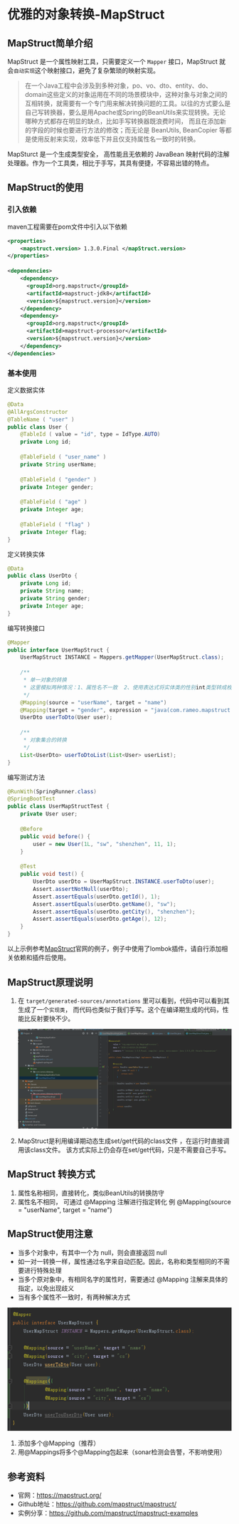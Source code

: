 # 优雅的对象转换-MapStruct

## MapStruct简单介绍

MapStruct 是一个属性映射工具，只需要定义一个 `Mapper` 接口，MapStruct 就会`自动实现`这个映射接口，避免了复杂繁琐的映射实现。

> 在一个Java工程中会涉及到多种对象，po、vo、dto、entity、do、domain这些定义的对象运用在不同的场景模块中，这种对象与对象之间的互相转换，就需要有一个专门用来解决转换问题的工具。以往的方式要么是自己写转换器，要么是用Apache或Spring的BeanUtils来实现转换。无论哪种方式都存在明显的缺点，比如手写转换器既浪费时间， 而且在添加新的字段的时候也要进行方法的修改；而无论是 BeanUtils, BeanCopier 等都是使用反射来实现，效率低下并且仅支持属性名一致时的转换。

MapSturct 是一个生成类型安全， 高性能且无依赖的 JavaBean 映射代码的注解处理器。作为一个工具类，相比于手写，其具有便捷，不容易出错的特点。

## MapStruct的使用

### 引入依赖

maven工程需要在pom文件中引入以下依赖
```xml
<properties>
    <mapstruct.version> 1.3.0.Final </mapStruct.version>
</properties>

<dependencies>
    <dependency>
      <groupId>org.mapstruct</groupId>
      <artifactId>mapstruct-jdk8</artifactId>
      <version>${mapstruct.version}</version>
    </dependency>
    <dependency>
      <groupId>org.mapstruct</groupId>
      <artifactId>mapstruct-processor</artifactId>
      <version>${mapstruct.version}</version>
    </dependency>
</dependencies>
```

### 基本使用
定义数据实体
```java
@Data
@AllArgsConstructor
@TableName ( "user" )
public class User {
    @TableId ( value = "id", type = IdType.AUTO)
    private Long id;

    @TableField ( "user_name" )
    private String userName;

    @TableField ( "gender" )
    private Integer gender;

    @TableField ( "age" )
    private Integer age;

    @TableField ( "flag" )
    private Integer flag;
} 
```
定义转换实体
```java
@Data
public class UserDto {
    private Long id;
    private String name;
    private String gender;
    private Integer age;
} 
```

编写转换接口

```java
@Mapper
public interface UserMapStruct {
    UserMapStruct INSTANCE = Mappers.getMapper(UserMapStruct.class);

    /**
     * 单一对象的转换
     * 这里模拟两种情况：1、属性名不一致  2、使用表达式将实体类的性别int类型转成枚举中定义的性别的String类型释义
     */
    @Mapping(source = "userName", target = "name")
    @Mapping(target = "gender", expression = "java(com.rameo.mapstruct.GenderEnum.desc(user.getGender()))")   // 支持表达式
    UserDto userToDto(User user);
    
    /**
     * 对象集合的转换
     */
    List<UserDto> userToDtoList(List<User> userList);
}
```

编写测试方法

```java
@RunWith(SpringRunner.class)
@SpringBootTest
public class UserMapStructTest {
    private User user;

    @Before
    public void before() {
        user = new User(1L, "sw", "shenzhen", 11, 1);
    }

    @Test
    public void test() {
        UserDto userDto = UserMapStruct.INSTANCE.userToDto(user);
        Assert.assertNotNull(userDto);
        Assert.assertEquals(userDto.getId(), 1);
        Assert.assertEquals(userDto.getName(), "sw");
        Assert.assertEquals(userDto.getCity(), "shenzhen");
        Assert.assertEquals(userDto.getAge(), 12);
    }
}
```

以上示例参考[MapStruct](http://mapstruct.org/)官网的例子，例子中使用了lombok插件，请自行添加相关依赖和插件后使用。

## MapStruct原理说明

1. 在 `target/generated-sources/annotations` 里可以看到，代码中可以看到其生成了一个`实现类`， 而代码也类似于我们手写。这个在编译期生成的代码，性能比反射要快不少。

   ![mapstruct-1](../assets/mapstruct/mapstruct-1.png)

2. MapStruct是利用编译期动态生成set/get代码的class文件 ，在运行时直接调用该class文件。 该方式实际上仍会存在set/get代码，只是不需要自己手写。

## MapStruct 转换方式

1. 属性名称相同，直接转化，类似BeanUtils的转换防守
2. 属性名不相同， 可通过 @Mapping 注解进行指定转化
   例 @Mapping(source = "userName", target = "name")

## MapStruct使用注意

- 当多个对象中，有其中一个为 null，则会直接返回 null
- 如一对一转换一样，属性通过名字来自动匹配。因此，名称和类型相同的不需要进行特殊处理
- 当多个原对象中，有相同名字的属性时，需要通过 @Mapping 注解来具体的指定，以免出现歧义
- 当有多个属性不一致时，有两种解决方式

![mapstruct-2](../assets/mapstruct/mapstruct-2.png)

1. 添加多个@Mapping（推荐）
2. 用@Mappings将多个@Mapping包起来（sonar检测会告警，不影响使用）

## 参考资料

- 官网：https://mapstruct.org/
- Github地址：https://github.com/mapstruct/mapstruct/
- 实例分享：https://github.com/mapstruct/mapstruct-examples



